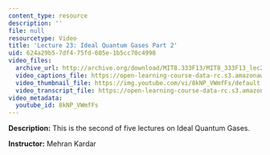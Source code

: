 ```yaml
---
content_type: resource
description: ''
file: null
resourcetype: Video
title: 'Lecture 23: Ideal Quantum Gases Part 2'
uid: 624a29b5-7df4-75fd-605e-1b5cc70c4998
video_files:
  archive_url: http://archive.org/download/MIT8.333F13/MIT8_333F13_lec23_300k.mp4
  video_captions_file: https://open-learning-course-data-rc.s3.amazonaws.com/8-333-statistical-mechanics-i-statistical-mechanics-of-particles-fall-2013/4fc19d31fa1452fe850156b499004c04_8kNP_VWmfFs.vtt
  video_thumbnail_file: https://img.youtube.com/vi/8kNP_VWmfFs/default.jpg
  video_transcript_file: https://open-learning-course-data-rc.s3.amazonaws.com/8-333-statistical-mechanics-i-statistical-mechanics-of-particles-fall-2013/56a2099e34b22710649c80cb661cc3b6_8kNP_VWmfFs.pdf
video_metadata:
  youtube_id: 8kNP_VWmfFs
---
```


**Description:** This is the second of five lectures on Ideal Quantum Gases.

**Instructor:** Mehran Kardar